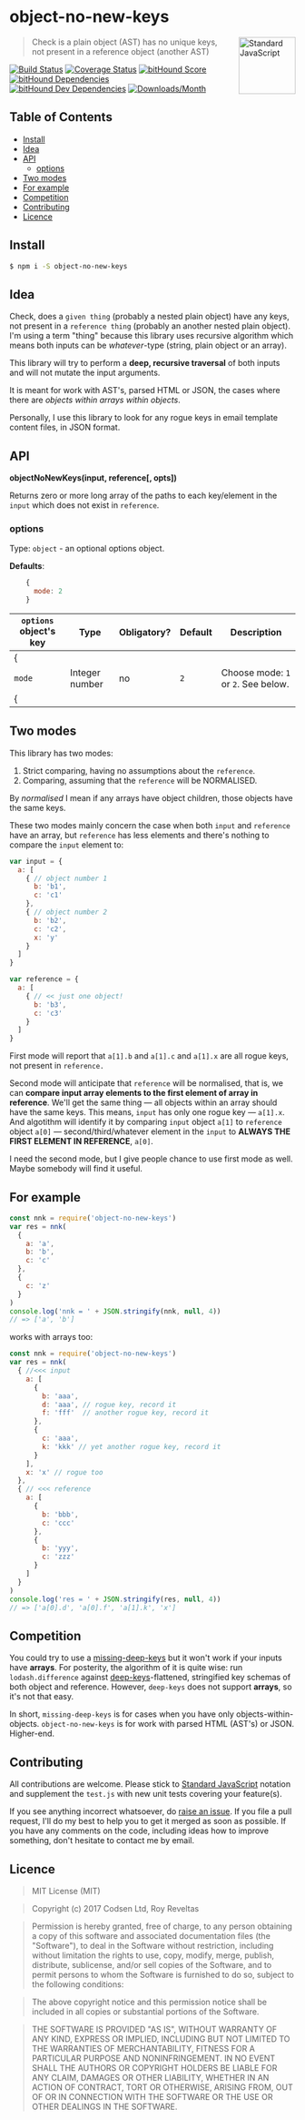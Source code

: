 # object-no-new-keys

<a href="https://standardjs.com" style="float: right; padding: 0 0 20px 20px;"><img src="https://cdn.rawgit.com/feross/standard/master/sticker.svg" alt="Standard JavaScript" width="100" align="right"></a>

> Check is a plain object (AST) has no unique keys, not present in a reference object (another AST)

[![Build Status][travis-img]][travis-url]
[![Coverage Status][cov-img]][cov-url]
[![bitHound Score][bithound-img]][bithound-url]
[![bitHound Dependencies][deps-img]][deps-url]
[![bitHound Dev Dependencies][dev-img]][dev-url]
[![Downloads/Month][downloads-img]][downloads-url]

## Table of Contents

<!-- START doctoc generated TOC please keep comment here to allow auto update -->
<!-- DON'T EDIT THIS SECTION, INSTEAD RE-RUN doctoc TO UPDATE -->


- [Install](#install)
- [Idea](#idea)
- [API](#api)
  - [options](#options)
- [Two modes](#two-modes)
- [For example](#for-example)
- [Competition](#competition)
- [Contributing](#contributing)
- [Licence](#licence)

<!-- END doctoc generated TOC please keep comment here to allow auto update -->

## Install

```bash
$ npm i -S object-no-new-keys
```

## Idea

Check, does a `given thing` (probably a nested plain object) have any keys, not present in a `reference thing` (probably an another nested plain object). I'm using a term "thing" because this library uses recursive algorithm which means both inputs can be _whatever_-type (string, plain object or an array).

This library will try to perform a **deep, recursive traversal** of both inputs and will not mutate the input arguments.

It is meant for work with AST's, parsed HTML or JSON, the cases where there are _objects within arrays within objects_.

Personally, I use this library to look for any rogue keys in email template content files, in JSON format.

## API

**objectNoNewKeys(input, reference\[, opts])**

Returns zero or more long array of the paths to each key/element in the `input` which does not exist in `reference`.

### options

Type: `object` - an optional options object.

**Defaults**:

```js
    {
      mode: 2
    }
```

`options` object's key | Type           | Obligatory? | Default     | Description
-----------------------|----------------|-------------|-------------|----------------------
{                      |                |             |             |
`mode`                 | Integer number | no          | `2`         | Choose mode: `1` or `2`. See below.
{                      |                |             |             |

## Two modes

This library has two modes:

1. Strict comparing, having no assumptions about the `reference`.
2. Comparing, assuming that the `reference` will be NORMALISED.

By _normalised_ I mean if any arrays have object children, those objects have the same keys.

These two modes mainly concern the case when both `input` and `reference` have an array, but `reference` has less elements and there's nothing to compare the `input` element to:

```js
var input = {
  a: [
    { // object number 1
      b: 'b1',
      c: 'c1'
    },
    { // object number 2
      b: 'b2',
      c: 'c2',
      x: 'y'
    }
  ]
}

var reference = {
  a: [
    { // << just one object!
      b: 'b3',
      c: 'c3'
    }
  ]
}
```

First mode will report that `a[1].b` and `a[1].c` and `a[1].x` are all rogue keys, not present in `reference.`

Second mode will anticipate that `reference` will be normalised, that is, we can **compare input array elements to the first element of array in reference**. We'll get the same thing — all objects within an array should have the same keys. This means, `input` has only one rogue key — `a[1].x`. And algotithm will identify it by comparing `input` object `a[1]` to `reference` object `a[0]` — second/third/whatever element in the `input` to **ALWAYS THE FIRST ELEMENT IN REFERENCE**, `a[0]`.

I need the second mode, but I give people chance to use first mode as well. Maybe somebody will find it useful.

## For example

```js
const nnk = require('object-no-new-keys')
var res = nnk(
  {
    a: 'a',
    b: 'b',
    c: 'c'
  },
  {
    c: 'z'
  }
)
console.log('nnk = ' + JSON.stringify(nnk, null, 4))
// => ['a', 'b']
```

works with arrays too:

```js
const nnk = require('object-no-new-keys')
var res = nnk(
  { //<<< input
    a: [
      {
        b: 'aaa',
        d: 'aaa', // rogue key, record it
        f: 'fff'  // another rogue key, record it
      },
      {
        c: 'aaa',
        k: 'kkk' // yet another rogue key, record it
      }
    ],
    x: 'x' // rogue too
  },
  { // <<< reference
    a: [
      {
        b: 'bbb',
        c: 'ccc'
      },
      {
        b: 'yyy',
        c: 'zzz'
      }
    ]
  }
)
console.log('res = ' + JSON.stringify(res, null, 4))
// => ['a[0].d', 'a[0].f', 'a[1].k', 'x']
```

## Competition

You could try to use a [missing-deep-keys](https://github.com/vladgolubev/missing-deep-keys) but it won't work if your inputs have **arrays**. For posterity, the algorithm of it is quite wise: run `lodash.difference` against [deep-keys](https://www.npmjs.com/package/deep-keys)-flattened, stringified key schemas of both object and reference. However, `deep-keys` does not support **arrays**, so it's not that easy.

In short, `missing-deep-keys` is for cases when you have only objects-within-objects. `object-no-new-keys` is for work with parsed HTML (AST's) or JSON. Higher-end.

## Contributing

All contributions are welcome. Please stick to [Standard JavaScript](https://standardjs.com) notation and supplement the `test.js` with new unit tests covering your feature(s).

If you see anything incorrect whatsoever, do [raise an issue](https://github.com/codsen/object-no-new-keys/issues). If you file a pull request, I'll do my best to help you to get it merged as soon as possible. If you have any comments on the code, including ideas how to improve something, don't hesitate to contact me by email.

## Licence

> MIT License (MIT)

> Copyright (c) 2017 Codsen Ltd, Roy Reveltas

> Permission is hereby granted, free of charge, to any person obtaining a copy
of this software and associated documentation files (the "Software"), to deal
in the Software without restriction, including without limitation the rights
to use, copy, modify, merge, publish, distribute, sublicense, and/or sell
copies of the Software, and to permit persons to whom the Software is
furnished to do so, subject to the following conditions:

> The above copyright notice and this permission notice shall be included in all
copies or substantial portions of the Software.

> THE SOFTWARE IS PROVIDED "AS IS", WITHOUT WARRANTY OF ANY KIND, EXPRESS OR
IMPLIED, INCLUDING BUT NOT LIMITED TO THE WARRANTIES OF MERCHANTABILITY,
FITNESS FOR A PARTICULAR PURPOSE AND NONINFRINGEMENT. IN NO EVENT SHALL THE
AUTHORS OR COPYRIGHT HOLDERS BE LIABLE FOR ANY CLAIM, DAMAGES OR OTHER
LIABILITY, WHETHER IN AN ACTION OF CONTRACT, TORT OR OTHERWISE, ARISING FROM,
OUT OF OR IN CONNECTION WITH THE SOFTWARE OR THE USE OR OTHER DEALINGS IN THE
SOFTWARE.

[travis-img]: https://travis-ci.org/codsen/object-no-new-keys.svg?branch=master
[travis-url]: https://travis-ci.org/codsen/object-no-new-keys

[cov-img]: https://coveralls.io/repos/github/codsen/object-no-new-keys/badge.svg?branch=master
[cov-url]: https://coveralls.io/github/codsen/object-no-new-keys?branch=master

[bithound-img]: https://www.bithound.io/github/codsen/object-no-new-keys/badges/score.svg
[bithound-url]: https://www.bithound.io/github/codsen/object-no-new-keys

[deps-img]: https://www.bithound.io/github/codsen/object-no-new-keys/badges/dependencies.svg
[deps-url]: https://www.bithound.io/github/codsen/object-no-new-keys/master/dependencies/npm

[dev-img]: https://www.bithound.io/github/codsen/object-no-new-keys/badges/devDependencies.svg
[dev-url]: https://www.bithound.io/github/codsen/object-no-new-keys/master/dependencies/npm

[downloads-img]: https://img.shields.io/npm/dm/object-no-new-keys.svg
[downloads-url]: https://www.npmjs.com/package/object-no-new-keys
